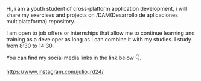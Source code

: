 Hi, i am a youth student of cross-platform application development, i will share my exercises and projects on /DAM(Desarrollo de aplicaciones multiplataforma) repository. 

I am open to job offers or internships that allow me to continue learning and training as a developer as long as I can combine it with my studies. I study from 8:30 to 14:30.

You can find my social media links
in the link below 👇.


https://www.instagram.com/julio_rd24/
